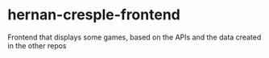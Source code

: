 # hernan-cresple-frontend
Frontend that displays some games, based on the APIs and the data created in the other repos
